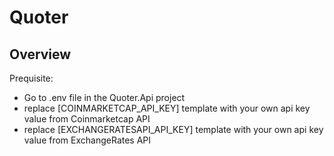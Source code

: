 # Quoter

## Overview

Prequisite:

- Go to .env file in the Quoter.Api project
- replace [COINMARKETCAP_API_KEY] template with your own api key value from Coinmarketcap API
- replace [EXCHANGERATESAPI_API_KEY] template with your own api key value from ExchangeRates API
